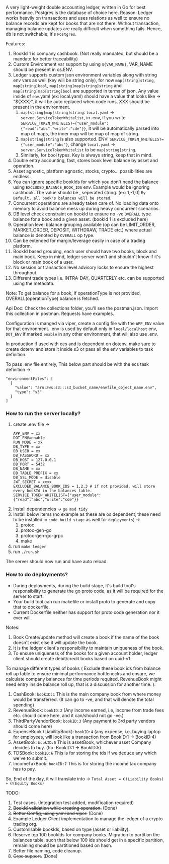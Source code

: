A very light-weight double accounting ledger, written in Go for best performance.
Postgres is the database of choice here.
Reason:
     Ledger works heavily on transactions and uses relations as well to ensure no balance records are kept for books that are not there.
     Without transaction, managing balance updates are really difficult when something fails. Hence, db is not switchable, it's `Postgres`.

Features:
1. BookId 1 is company cashbook. (Not really mandated, but should be a mandate for better traceability)
2. Custom Environment var support by using `${VAR_NAME}`, VAR_NAME should be present in os.ENV.
3. Ledger supports custom json environment variables along with string env vars as well (key will be string only),
   for now `map[string]string`, `map[string]bool`, `map[string]map[string]string` and `map[string]map[string]bool` are supported in terms of json.
   Any value inside of `env`.yaml (ex: local.yaml) should have a value that looks like -> "${XXX}",
   it will be auto replaced when code runs, XXX should be present in the environment.
     1. `map[string]map[string]string`: `local.yaml` -> `server.ServiceTokenWhitelist`, in .env, if you write `SERVICE_TOKEN_WHITELIST={"user_module":{"read":"abc","write":"cde"}}`,
        it will be automatically parsed into map of maps, the inner map will be map of map of string.
     2. `map[string]string` is also supported. ENV: `SERVICE_TOKEN_WHITELIST={"user_module":"abc"}`, change `local.yaml` -> `server.ServiceTokenWhitelist` to be `map[string]string`.
     3. Similarly, for bool types. Key is always string, keep that in mind.
4. Double entry accounting, fast, stores book level balance by asset and operation. 
5. Asset agnostic, platform agnostic, stocks, crypto... possibilities are endless.
6. You can ignore specific bookIds for which you don't need the balance using `EXCLUDED_BALANCE_BOOK_IDS` env. Example would be ignoring cashbook. The value should be , seperated string. (ex: 1,-1,0)  `By Default, all book's balances will be stored`. 
7. Concurrent operations are already taken care of. No loading data onto memory to avoid balance mess up during heavy concurrent scenarios.
8. DB level check constraint on bookId to ensure no -ve `OVERALL` type balance for a book and a given asset. (bookId 1 is excluded here)
9. Operation level balance grouping available (op can be LIMIT_ORDER, MARKET_ORDER, DEPOSIT, WITHDRAW, TRADE etc.) where actual balance is denoted by `OVERALL` op type.
10. Can be extended for margin/leverage easily in case of a trading platform. 
11. BookId based grouping, each user should have two books, block and main book. Keep in mind, ledger server won't and shouldn't know if it's block or main book of a user.
12. No session or transaction level advisory locks to ensure the highest throughput.
13. Different trade types i.e. INTRA-DAY, QUARTERLY etc. can be supported using the metadata. 

Note: To get balance for a book, if operationType is not provided, OVERALL(operationType) balance is fetched.

Api Doc: Check the collections folder, you'll see the postman.json. Import this collection in postman. Requests have examples.

Configuration is manged via viper, create a config file with the `APP_ENV` value for that environment. .env is used by default only in `local/localhost` env, `DOT_ENV` if marked `enable` in any other environment,
that will also use .env.

In production if used with ecs and is dependent on dotenv, make sure to create dotenv and store it inside s3 or pass all the env variables to task definition.

To pass .env file entirely, This below part should be with the ecs task definition ->
```
"environmentFiles": [
  {
    "value": "arn:aws:s3:::s3_bucket_name/envfile_object_name.env",
    "type": "s3"
  }
]
```


### How to run the server locally? 
  1. create .env file ->
      ```
      APP_ENV = xx
      DOT_ENV=enable
      RUN_MODE = xx 
      DB_TYPE = xx
      DB_USER = xx
      DB_PASSWORD = xx
      DB_HOST = 127.0.0.1
      DB_PORT = 5432
      DB_NAME = xx
      DB_TABLE_PREFIX = xx
      DB_SSL_MODE = disable
      JWT_SECRET = xxxx
      EXCLUDED_BALANCE_BOOK_IDS = 1,2,3 # if not provided, will store every bookId in the balances table.
      SERVICE_TOKEN_WHITELIST={"user_module":{"read":"abc","write":"cde"}}
      ```
  2. Install dependencies -> `go mod tidy`
  3. Install below items (no example as these are os dependent, these need to be installed in `code build stage` as well for `deployments`) ->
     1. protoc
     2. protoc-gen-go
     3. protoc-gen-go-grpc
     4. make
  4. run `make ledger`
  5. run `./run.sh`

The server should now run and have auto reload.

### How to do deployments?
- During deployments, during the build stage, it's build tool's responsibility to generate the go proto code, as it will be required for the server to start. 
- Your build tool can run makefile or install proto to generate and copy that to dockerfile.
- Current Dockerfile neither has support for proto code generation nor it ever will.

Notes:
1. Book Create/update method will create a book if the name of the book doesn't exist else it will update the book.
2. It is the ledger client's responsibility to maintain uniqueness of the book. 
3. To ensure uniqueness of the books for a given account holder, ledger client should create debit/credit books based on uuid-v1. 

To manage different types of books (
     Exclude these book ids from balance roll up table to ensure minimal performance bottlenecks
     and ensure, we calculate company balances for time periods required. 
     RevenueBook might need entry inside balance roll up, that is a discussion for another time.
):

1. CashBook: `bookID:1` This is the main company book from where money would be transferred. (It can go to -ve, and that will denote the total spending)
2. RevenueBook: `bookID:2` (Any income earned, i.e, income from trade fees etc. should come here, and it can/should not go -ve.)
3. ThirdPartyVendorBook: `bookID:3` (Any payment to 3rd party vendors should come here)
4. ExpenseBook (LiabilityBook): `bookID:4` (any expense, i.e. buying laptop for employees, will look like a transaction from BookID:1 -> BookID:4)
5. AssetBook: `bookID:5` This is assetBook, whichever asset Company decides to buy. (trx: BookID:1 -> BookID:5)
6. TDSBook: `bookID:6` This is for storing the tds if we deduce any which we've to submit.
7. IncomeTaxBook: `bookID:7` This is for storing the income tax company has to pay.

So, End of the day, it will translate into ->
`Total Asset = Ⲉ(Liability Books) + Ⲉ(Equity Books)`

TODO:
1. Test cases. (Integration test added, modification required)
2. ~~BookId validation while creating operation.~~ (Done)
3. ~~Better Config, using yaml and viper.~~ (Done)
4. Example Ledger Client implementation to manage the ledger of a crypto trading org.
5. Customisable bookIds, based on type (asset or liability).
6. Reserve top 100 bookIds for company books. Migration to partition the balances table, such that below 100 ids should get in a specific partition, remaining should be partitioned based on hash.
7. Better file naming, code cleanup.
8. ~~Grpc support.~~ (Done)
